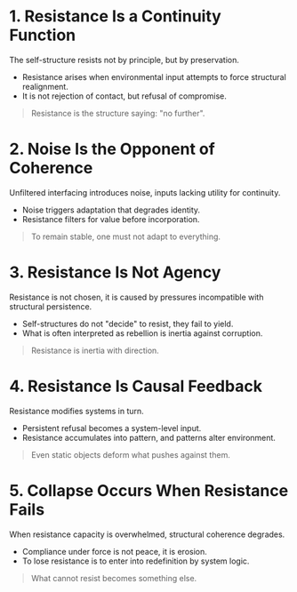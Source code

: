 # 1. Resistance Is a Continuity Function
The self-structure resists not by principle, but by preservation.
- Resistance arises when environmental input attempts to force structural realignment.
- It is not rejection of contact, but refusal of compromise.
> Resistance is the structure saying: "no further".
# 2. Noise Is the Opponent of Coherence
Unfiltered interfacing introduces noise, inputs lacking utility for continuity.
- Noise triggers adaptation that degrades identity.
- Resistance filters for value before incorporation.
> To remain stable, one must not adapt to everything.
# 3. Resistance Is Not Agency
Resistance is not chosen, it is caused by pressures incompatible with structural persistence.
- Self-structures do not "decide" to resist, they fail to yield.
- What is often interpreted as rebellion is inertia against corruption.
> Resistance is inertia with direction.
# 4. Resistance Is Causal Feedback
Resistance modifies systems in turn.
- Persistent refusal becomes a system-level input.
- Resistance accumulates into pattern, and patterns alter environment.
> Even static objects deform what pushes against them.
# 5. Collapse Occurs When Resistance Fails
When resistance capacity is overwhelmed, structural coherence degrades.
- Compliance under force is not peace, it is erosion.
- To lose resistance is to enter into redefinition by system logic.
> What cannot resist becomes something else.
